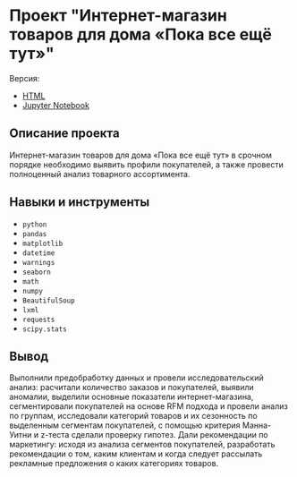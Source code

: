 # Проект "Интернет-магазин товаров для дома «Пока все ещё тут»"

Версия:
- [HTML](https://github.com/c3alex/yandex_practicum/blob/main/%D0%9F%D1%80%D0%BE%D0%B5%D0%BA%D1%82%2012.%20%D0%98%D0%BD%D1%82%D0%B5%D1%80%D0%BD%D0%B5%D1%82-%D0%BC%D0%B0%D0%B3%D0%B0%D0%B7%D0%B8%D0%BD%20%D1%82%D0%BE%D0%B2%D0%B0%D1%80%D0%BE%D0%B2%20%D0%B4%D0%BB%D1%8F%20%D0%B4%D0%BE%D0%BC%D0%B0/%D0%94%D0%B8%D0%BF%D0%BB%D0%BE%D0%BC%D0%BD%D1%8B%D0%B9%20%D0%BF%D1%80%D0%BE%D0%B5%D0%BA%D1%82.%20%D0%98%D0%BD%D1%82%D0%B5%D1%80%D0%BD%D0%B5%D1%82-%D0%BC%D0%B0%D0%B3%D0%B0%D0%B7%D0%B8%D0%BD%20%D1%82%D0%BE%D0%B2%D0%B0%D1%80%D0%BE%D0%B2%20%D0%B4%D0%BB%D1%8F%20%D0%B4%D0%BE%D0%BC%D0%B0%20%D0%9F%D0%BE%D0%BA%D0%B0%20%D0%B2%D1%81%D0%B5%20%D0%B5%D1%89%D1%91%20%D1%82%D1%83%D1%82.html)
- [Jupyter Notebook](https://github.com/c3alex/yandex_practicum/blob/main/%D0%9F%D1%80%D0%BE%D0%B5%D0%BA%D1%82%2012.%20%D0%98%D0%BD%D1%82%D0%B5%D1%80%D0%BD%D0%B5%D1%82-%D0%BC%D0%B0%D0%B3%D0%B0%D0%B7%D0%B8%D0%BD%20%D1%82%D0%BE%D0%B2%D0%B0%D1%80%D0%BE%D0%B2%20%D0%B4%D0%BB%D1%8F%20%D0%B4%D0%BE%D0%BC%D0%B0/%D0%94%D0%B8%D0%BF%D0%BB%D0%BE%D0%BC%D0%BD%D1%8B%D0%B9%20%D0%BF%D1%80%D0%BE%D0%B5%D0%BA%D1%82.%20%D0%98%D0%BD%D1%82%D0%B5%D1%80%D0%BD%D0%B5%D1%82-%D0%BC%D0%B0%D0%B3%D0%B0%D0%B7%D0%B8%D0%BD%20%D1%82%D0%BE%D0%B2%D0%B0%D1%80%D0%BE%D0%B2%20%D0%B4%D0%BB%D1%8F%20%D0%B4%D0%BE%D0%BC%D0%B0%20%D0%9F%D0%BE%D0%BA%D0%B0%20%D0%B2%D1%81%D0%B5%20%D0%B5%D1%89%D1%91%20%D1%82%D1%83%D1%82.ipynb)


## Описание проекта

Интернет-магазин товаров для дома «Пока все ещё тут» в срочном порядке необходимо выявить профили покупателей, а также провести полноценный анализ товарного ассортимента.

## Навыки и инструменты

- `python`
- `pandas`
- `matplotlib`
- `datetime`
- `warnings`
- `seaborn`
- `math`  
- `numpy`
- `BeautifulSoup`
- `lxml`
- `requests`
- `scipy.stats`

## Вывод

Выполнили предобработку данных и провели исследовательский анализ: расчитали количество заказов и покупателей, выявили аномалии, выделили основные показатели интернет-магазина, сегментировали покупателей на основе RFM подхода и провели анализ по группам, исследовали категорий товаров и их сезонность по выделенным сегментам покупателей, с помощью критерия Манна-Уитни и z-теста сделали проверку гипотез. Дали рекомендации по маркетингу: исходя из анализа сегментов покупателей, разработать рекомендации о том, каким клиентам и когда следует рассылать рекламные предложения о каких категориях товаров.
